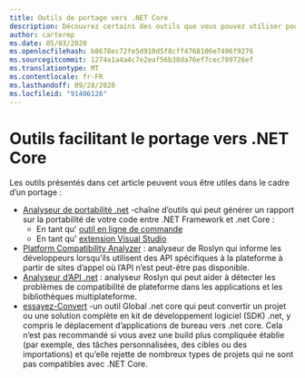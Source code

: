 ```yaml
---
title: Outils de portage vers .NET Core
description: Découvrez certains des outils que vous pouvez utiliser pour effectuer un portage vers .NET Core
author: cartermp
ms.date: 05/03/2020
ms.openlocfilehash: b8678ec72fe5d910d5f8cff4768106e7496f9276
ms.sourcegitcommit: 1274a1a4a4c7e2eaf56b38da76ef7cec789726ef
ms.translationtype: MT
ms.contentlocale: fr-FR
ms.lasthandoff: 09/28/2020
ms.locfileid: "91406126"
---
```

# <a name="tools-to-help-with-porting-to-net-core"></a>Outils facilitant le portage vers .NET Core

Les outils présentés dans cet article peuvent vous être utiles dans le cadre d’un portage :

- [Analyseur de portabilité .net](../../standard/analyzers/portability-analyzer.md) -chaîne d’outils qui peut générer un rapport sur la portabilité de votre code entre .NET Framework et .net Core :
  - En tant qu' [outil en ligne de commande](https://github.com/Microsoft/dotnet-apiport/releases)
  - En tant qu' [extension Visual Studio](https://marketplace.visualstudio.com/items?itemName=ConnieYau.NETPortabilityAnalyzer)
- [Platform Compatibility Analyzer](../../standard/analyzers/platform-compat-analyzer.md) : analyseur de Roslyn qui informe les développeurs lorsqu’ils utilisent des API spécifiques à la plateforme à partir de sites d’appel où l’API n’est peut-être pas disponible.
- [Analyseur d’API .net](../../standard/analyzers/api-analyzer.md) : analyseur Roslyn qui peut aider à détecter les problèmes de compatibilité de plateforme dans les applications et les bibliothèques multiplateforme.
- [essayez-Convert](https://www.nuget.org/packages/try-convert/) -un outil Global .net core qui peut convertir un projet ou une solution complète en kit de développement logiciel (SDK) .net, y compris le déplacement d’applications de bureau vers .net core. Cela n’est pas recommandé si vous avez une build plus compliquée établie (par exemple, des tâches personnalisées, des cibles ou des importations) et qu’elle rejette de nombreux types de projets qui ne sont pas compatibles avec .NET Core.
